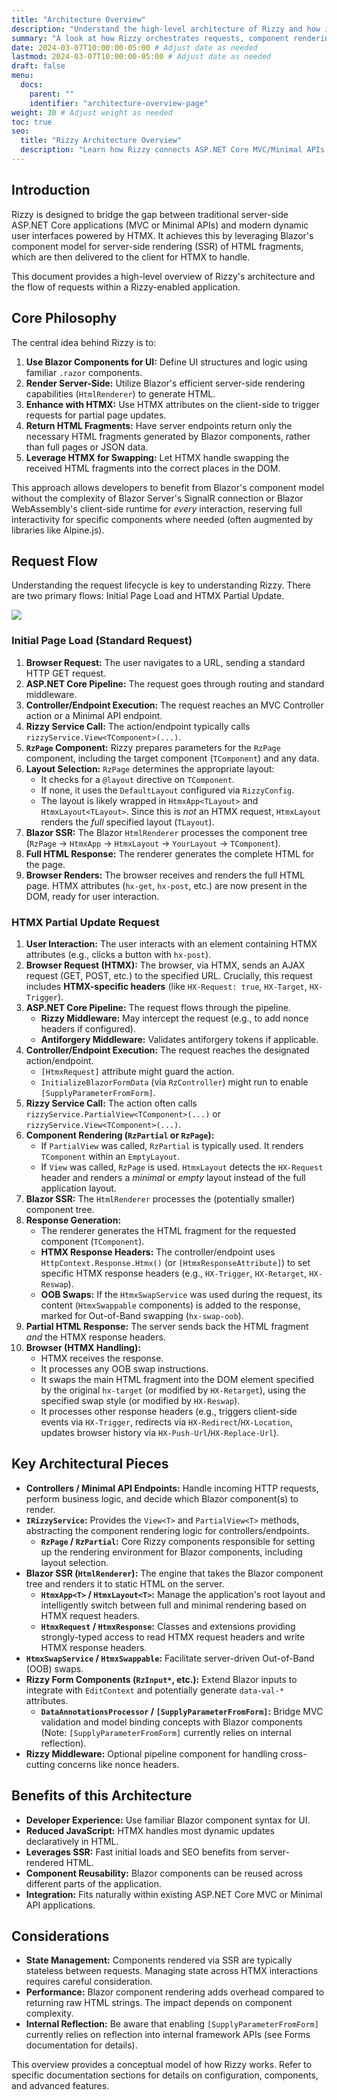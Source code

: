 ```yaml
---
title: "Architecture Overview"
description: "Understand the high-level architecture of Rizzy and how it integrates ASP.NET Core, Blazor rendering, and HTMX."
summary: "A look at how Rizzy orchestrates requests, component rendering, and HTMX interactions within an ASP.NET Core application."
date: 2024-03-07T10:00:00-05:00 # Adjust date as needed
lastmod: 2024-03-07T10:00:00-05:00 # Adjust date as needed
draft: false
menu:
  docs:
    parent: "" 
    identifier: "architecture-overview-page"
weight: 30 # Adjust weight as needed
toc: true
seo:
  title: "Rizzy Architecture Overview"
  description: "Learn how Rizzy connects ASP.NET Core MVC/Minimal APIs with Blazor Server-Side Rendering and HTMX for dynamic web applications."
---
```


## Introduction

Rizzy is designed to bridge the gap between traditional server-side ASP.NET Core applications (MVC or Minimal APIs) and modern dynamic user interfaces powered by HTMX. It achieves this by leveraging Blazor's component model for server-side rendering (SSR) of HTML fragments, which are then delivered to the client for HTMX to handle.

This document provides a high-level overview of Rizzy's architecture and the flow of requests within a Rizzy-enabled application.

## Core Philosophy

The central idea behind Rizzy is to:

1.  **Use Blazor Components for UI:** Define UI structures and logic using familiar `.razor` components.
2.  **Render Server-Side:** Utilize Blazor's efficient server-side rendering capabilities (`HtmlRenderer`) to generate HTML.
3.  **Enhance with HTMX:** Use HTMX attributes on the client-side to trigger requests for partial page updates.
4.  **Return HTML Fragments:** Have server endpoints return only the necessary HTML fragments generated by Blazor components, rather than full pages or JSON data.
5.  **Leverage HTMX for Swapping:** Let HTMX handle swapping the received HTML fragments into the correct places in the DOM.

This approach allows developers to benefit from Blazor's component model without the complexity of Blazor Server's SignalR connection or Blazor WebAssembly's client-side runtime for *every* interaction, reserving full interactivity for specific components where needed (often augmented by libraries like Alpine.js).

## Request Flow

Understanding the request lifecycle is key to understanding Rizzy. There are two primary flows: Initial Page Load and HTMX Partial Update.

<img src="/images/flowchart.png" class="img-fluid">

### Initial Page Load (Standard Request)

1.  **Browser Request:** The user navigates to a URL, sending a standard HTTP GET request.
2.  **ASP.NET Core Pipeline:** The request goes through routing and standard middleware.
3.  **Controller/Endpoint Execution:** The request reaches an MVC Controller action or a Minimal API endpoint.
4.  **Rizzy Service Call:** The action/endpoint typically calls `rizzyService.View<TComponent>(...)`.
5.  **`RzPage` Component:** Rizzy prepares parameters for the `RzPage` component, including the target component (`TComponent`) and any data.
6.  **Layout Selection:** `RzPage` determines the appropriate layout:
    *   It checks for a `@layout` directive on `TComponent`.
    *   If none, it uses the `DefaultLayout` configured via `RizzyConfig`.
    *   The layout is likely wrapped in `HtmxApp<TLayout>` and `HtmxLayout<TLayout>`. Since this is *not* an HTMX request, `HtmxLayout` renders the *full* specified layout (`TLayout`).
7.  **Blazor SSR:** The Blazor `HtmlRenderer` processes the component tree (`RzPage` -> `HtmxApp` -> `HtmxLayout` -> `YourLayout` -> `TComponent`).
8.  **Full HTML Response:** The renderer generates the complete HTML for the page.
9.  **Browser Renders:** The browser receives and renders the full HTML page. HTMX attributes (`hx-get`, `hx-post`, etc.) are now present in the DOM, ready for user interaction.

### HTMX Partial Update Request

1.  **User Interaction:** The user interacts with an element containing HTMX attributes (e.g., clicks a button with `hx-post`).
2.  **Browser Request (HTMX):** The browser, via HTMX, sends an AJAX request (GET, POST, etc.) to the specified URL. Crucially, this request includes **HTMX-specific headers** (like `HX-Request: true`, `HX-Target`, `HX-Trigger`).
3.  **ASP.NET Core Pipeline:** The request flows through the pipeline.
    *   **Rizzy Middleware:** May intercept the request (e.g., to add nonce headers if configured).
    *   **Antiforgery Middleware:** Validates antiforgery tokens if applicable.
4.  **Controller/Endpoint Execution:** The request reaches the designated action/endpoint.
    *   `[HtmxRequest]` attribute might guard the action.
    *   `InitializeBlazorFormData` (via `RzController`) might run to enable `[SupplyParameterFromForm]`.
5.  **Rizzy Service Call:** The action often calls `rizzyService.PartialView<TComponent>(...)` or `rizzyService.View<TComponent>(...)`.
6.  **Component Rendering (`RzPartial` or `RzPage`):**
    *   If `PartialView` was called, `RzPartial` is typically used. It renders `TComponent` within an `EmptyLayout`.
    *   If `View` was called, `RzPage` is used. `HtmxLayout` detects the `HX-Request` header and renders a *minimal* or *empty* layout instead of the full application layout.
7.  **Blazor SSR:** The `HtmlRenderer` processes the (potentially smaller) component tree.
8.  **Response Generation:**
    *   The renderer generates the HTML fragment for the requested component (`TComponent`).
    *   **HTMX Response Headers:** The controller/endpoint uses `HttpContext.Response.Htmx()` (or `[HtmxResponseAttribute]`) to set specific HTMX response headers (e.g., `HX-Trigger`, `HX-Retarget`, `HX-Reswap`).
    *   **OOB Swaps:** If the `HtmxSwapService` was used during the request, its content (`HtmxSwappable` components) is added to the response, marked for Out-of-Band swapping (`hx-swap-oob`).
9.  **Partial HTML Response:** The server sends back the HTML fragment *and* the HTMX response headers.
10. **Browser (HTMX Handling):**
    *   HTMX receives the response.
    *   It processes any OOB swap instructions.
    *   It swaps the main HTML fragment into the DOM element specified by the original `hx-target` (or modified by `HX-Retarget`), using the specified swap style (or modified by `HX-Reswap`).
    *   It processes other response headers (e.g., triggers client-side events via `HX-Trigger`, redirects via `HX-Redirect`/`HX-Location`, updates browser history via `HX-Push-Url`/`HX-Replace-Url`).

## Key Architectural Pieces

*   **Controllers / Minimal API Endpoints:** Handle incoming HTTP requests, perform business logic, and decide which Blazor component(s) to render.
*   **`IRizzyService`:** Provides the `View<T>` and `PartialView<T>` methods, abstracting the component rendering logic for controllers/endpoints.
    *   **`RzPage` / `RzPartial`:** Core Rizzy components responsible for setting up the rendering environment for Blazor components, including layout selection.
*   **Blazor SSR (`HtmlRenderer`):** The engine that takes the Blazor component tree and renders it to static HTML on the server.
    *   **`HtmxApp<T>` / `HtmxLayout<T>`:** Manage the application's root layout and intelligently switch between full and minimal rendering based on HTMX request headers.
    *   **`HtmxRequest` / `HtmxResponse`:** Classes and extensions providing strongly-typed access to read HTMX request headers and write HTMX response headers.
*   **`HtmxSwapService` / `HtmxSwappable`:** Facilitate server-driven Out-of-Band (OOB) swaps.
*   **Rizzy Form Components (`RzInput*`, etc.):** Extend Blazor inputs to integrate with `EditContext` and potentially generate `data-val-*` attributes.
    *   **`DataAnnotationsProcessor` / `[SupplyParameterFromForm]`:** Bridge MVC validation and model binding concepts with Blazor components (Note: `[SupplyParameterFromForm]` currently relies on internal reflection).
*   **Rizzy Middleware:** Optional pipeline component for handling cross-cutting concerns like nonce headers.

## Benefits of this Architecture

*   **Developer Experience:** Use familiar Blazor component syntax for UI.
*   **Reduced JavaScript:** HTMX handles most dynamic updates declaratively in HTML.
*   **Leverages SSR:** Fast initial loads and SEO benefits from server-rendered HTML.
*   **Component Reusability:** Blazor components can be reused across different parts of the application.
*   **Integration:** Fits naturally within existing ASP.NET Core MVC or Minimal API applications.

## Considerations

*   **State Management:** Components rendered via SSR are typically stateless between requests. Managing state across HTMX interactions requires careful consideration.
*   **Performance:** Blazor component rendering adds overhead compared to returning raw HTML strings. The impact depends on component complexity.
*   **Internal Reflection:** Be aware that enabling `[SupplyParameterFromForm]` currently relies on reflection into internal framework APIs (see Forms documentation for details).

This overview provides a conceptual model of how Rizzy works. Refer to specific documentation sections for details on configuration, components, and advanced features.
